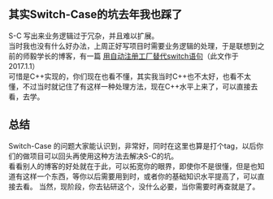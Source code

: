 ## 其实Switch-Case的坑去年我也踩了

S-C 写出来业务逻辑过于冗杂，并且难以扩展。  
当时我也没有什么好办法，上周正好写项目时需要业务逻辑的处理，于是联想到之前的师毅学长的博客，有一篇 [用自动注册工厂替代switch语句](http://blog.csdn.net/to_be_better/article/details/53968737)（此文作于2017.1.1）   
可惜是C++实现的，你们现在也看不懂，其实我当时C++也不太好，也看不太懂，不过当时就记住了有这样一种处理方法，现在C++水平上来了，可以直接去看，去学。  

## 总结
Switch-Case 的问题大家能认识到，非常好，同时在这里也算是打个tag，以后你们的做项目可以回头再使用这种方法去解决S-C的坑。  
看看别人的博客的好处就在于此，可以拓宽你的眼界，即使你不是很懂，但是也知道有这样一个东西，等你以后需要用到时，或者你的基础知识水平提高了，可以直接去看。 当然，现阶段，你去钻研这个，没什么必要，当你需要时再查就是了。  
